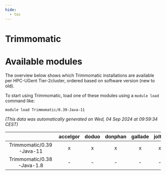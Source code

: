```yaml
---
hide:
  - toc
---
```


Trimmomatic
===========

# Available modules


The overview below shows which Trimmomatic installations are available per HPC-UGent Tier-2cluster, ordered based on software version (new to old).

To start using Trimmomatic, load one of these modules using a `module load` command like:

```shell
module load Trimmomatic/0.39-Java-11
```

*(This data was automatically generated on Wed, 04 Sep 2024 at 09:59:34 CEST)*  

| |accelgor|doduo|donphan|gallade|joltik|shinx|skitty|
| :---: | :---: | :---: | :---: | :---: | :---: | :---: | :---: |
|Trimmomatic/0.39-Java-11|x|x|x|x|x|-|x|
|Trimmomatic/0.38-Java-1.8|-|-|-|-|-|-|x|
